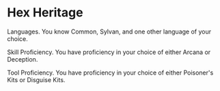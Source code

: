 # Hex Heritage

Languages. You know Common, Sylvan, and one other language of your choice.

Skill Proficiency. You have proficiency in your choice of either Arcana or Deception.

Tool Proficiency. You have proficiency in your choice of either Poisoner's Kits or Disguise Kits.
